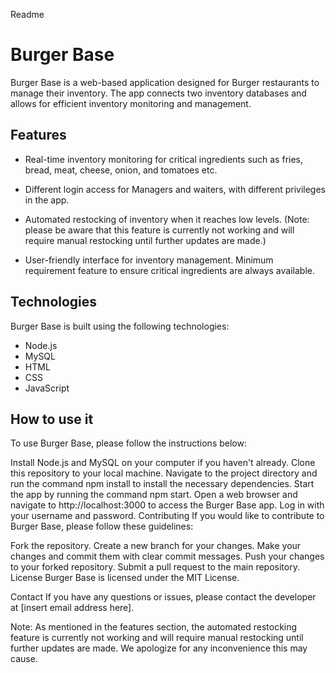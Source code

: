 Readme 

# Burger Base

Burger Base is a web-based application designed for Burger restaurants to manage their inventory. The app connects two inventory databases and allows for efficient inventory monitoring and management.

## Features

* Real-time inventory monitoring for critical ingredients such as fries, bread, meat, cheese, onion, and tomatoes etc.

* Different login access for Managers and waiters, with different privileges in the app.

* Automated restocking of inventory when it reaches low levels. (Note: please be aware that this feature is currently not working and will require manual restocking until further updates are made.)

* User-friendly interface for inventory management.
Minimum requirement feature to ensure critical ingredients are always available.

## Technologies

Burger Base is built using the following technologies:

* Node.js
* MySQL
* HTML
* CSS
* JavaScript

## How to use it

To use Burger Base, please follow the instructions below:

Install Node.js and MySQL on your computer if you haven't already.
Clone this repository to your local machine.
Navigate to the project directory and run the command npm install to install the necessary dependencies.
Start the app by running the command npm start.
Open a web browser and navigate to http://localhost:3000 to access the Burger Base app.
Log in with your username and password.
Contributing
If you would like to contribute to Burger Base, please follow these guidelines:

Fork the repository.
Create a new branch for your changes.
Make your changes and commit them with clear commit messages.
Push your changes to your forked repository.
Submit a pull request to the main repository.
License
Burger Base is licensed under the MIT License.

Contact
If you have any questions or issues, please contact the developer at [insert email address here].

Note: As mentioned in the features section, the automated restocking feature is currently not working and will require manual restocking until further updates are made. We apologize for any inconvenience this may cause.
